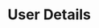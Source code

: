 # User Details

<a href="/images/meetings/web/user-details.png" target="_blank"><img src="/images/meetings/web/user-details.png" alt="" loading="lazy"></a>